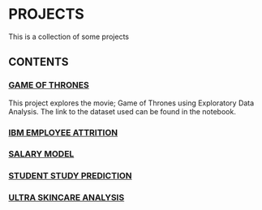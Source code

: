 # PROJECTS
This is a collection of some projects

## CONTENTS

### [GAME OF THRONES](https://github.com/EddyEdgar/Projects/blob/main/GAME_OF_THRONES_EDA.ipynb)
This project explores the movie; Game of Thrones using Exploratory Data Analysis.
The link to the dataset used can be found in the notebook.

### [IBM EMPLOYEE ATTRITION](https://github.com/EddyEdgar/Projects/blob/main/IBM%20EMPLOYEE%20ATTRITION_EDA.ipynb)

### [SALARY MODEL](https://github.com/EddyEdgar/Projects/blob/main/SALARY_MODEL.ipynb)

### [STUDENT STUDY PREDICTION](https://github.com/EddyEdgar/Projects/blob/main/STUDENT_STUDY_PREDICTION.ipynb)

### [ULTRA SKINCARE ANALYSIS]()
